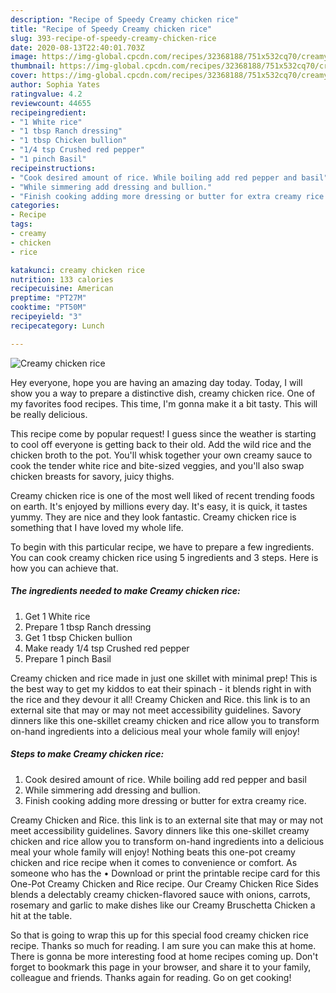 ```yaml
---
description: "Recipe of Speedy Creamy chicken rice"
title: "Recipe of Speedy Creamy chicken rice"
slug: 393-recipe-of-speedy-creamy-chicken-rice
date: 2020-08-13T22:40:01.703Z
image: https://img-global.cpcdn.com/recipes/32368188/751x532cq70/creamy-chicken-rice-recipe-main-photo.jpg
thumbnail: https://img-global.cpcdn.com/recipes/32368188/751x532cq70/creamy-chicken-rice-recipe-main-photo.jpg
cover: https://img-global.cpcdn.com/recipes/32368188/751x532cq70/creamy-chicken-rice-recipe-main-photo.jpg
author: Sophia Yates
ratingvalue: 4.2
reviewcount: 44655
recipeingredient:
- "1 White rice"
- "1 tbsp Ranch dressing"
- "1 tbsp Chicken bullion"
- "1/4 tsp Crushed red pepper"
- "1 pinch Basil"
recipeinstructions:
- "Cook desired amount of rice. While boiling add red pepper and basil"
- "While simmering add dressing and bullion."
- "Finish cooking adding more dressing or butter for extra creamy rice."
categories:
- Recipe
tags:
- creamy
- chicken
- rice

katakunci: creamy chicken rice 
nutrition: 133 calories
recipecuisine: American
preptime: "PT27M"
cooktime: "PT50M"
recipeyield: "3"
recipecategory: Lunch

---
```



![Creamy chicken rice](https://img-global.cpcdn.com/recipes/32368188/751x532cq70/creamy-chicken-rice-recipe-main-photo.jpg)

Hey everyone, hope you are having an amazing day today. Today, I will show you a way to prepare a distinctive dish, creamy chicken rice. One of my favorites food recipes. This time, I'm gonna make it a bit tasty. This will be really delicious.

This recipe come by popular request! I guess since the weather is starting to cool off everyone is getting back to their old. Add the wild rice and the chicken broth to the pot. You&#39;ll whisk together your own creamy sauce to cook the tender white rice and bite-sized veggies, and you&#39;ll also swap chicken breasts for savory, juicy thighs.

Creamy chicken rice is one of the most well liked of recent trending foods on earth. It's enjoyed by millions every day. It's easy, it is quick, it tastes yummy. They are nice and they look fantastic. Creamy chicken rice is something that I have loved my whole life.


To begin with this particular recipe, we have to prepare a few ingredients. You can cook creamy chicken rice using 5 ingredients and 3 steps. Here is how you can achieve that.

<!--inarticleads1-->

##### The ingredients needed to make Creamy chicken rice:

1. Get 1 White rice
1. Prepare 1 tbsp Ranch dressing
1. Get 1 tbsp Chicken bullion
1. Make ready 1/4 tsp Crushed red pepper
1. Prepare 1 pinch Basil


Creamy chicken and rice made in just one skillet with minimal prep! This is the best way to get my kiddos to eat their spinach - it blends right in with the rice and they devour it all! Creamy Chicken and Rice. this link is to an external site that may or may not meet accessibility guidelines. Savory dinners like this one-skillet creamy chicken and rice allow you to transform on-hand ingredients into a delicious meal your whole family will enjoy! 

<!--inarticleads2-->

##### Steps to make Creamy chicken rice:

1. Cook desired amount of rice. While boiling add red pepper and basil
1. While simmering add dressing and bullion.
1. Finish cooking adding more dressing or butter for extra creamy rice.


Creamy Chicken and Rice. this link is to an external site that may or may not meet accessibility guidelines. Savory dinners like this one-skillet creamy chicken and rice allow you to transform on-hand ingredients into a delicious meal your whole family will enjoy! Nothing beats this one-pot creamy chicken and rice recipe when it comes to convenience or comfort. As someone who has the • Download or print the printable recipe card for this One-Pot Creamy Chicken and Rice recipe. Our Creamy Chicken Rice Sides blends a delectably creamy chicken-flavored sauce with onions, carrots, rosemary and garlic to make dishes like our Creamy Bruschetta Chicken a hit at the table. 

So that is going to wrap this up for this special food creamy chicken rice recipe. Thanks so much for reading. I am sure you can make this at home. There is gonna be more interesting food at home recipes coming up. Don't forget to bookmark this page in your browser, and share it to your family, colleague and friends. Thanks again for reading. Go on get cooking!
